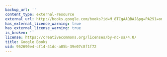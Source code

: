 ```yaml
---
backup_url: ''
content_type: external-resource
external_url: http://books.google.com/books?id=M_8TCgAAQBAJ&pg=PA291=onepage
has_external_licence_warning: true
has_external_license_warning: true
is_broken: ''
license: https://creativecommons.org/licenses/by-nc-sa/4.0/
title: Google Books
uid: 962690e4-cf14-41dc-a05b-39e07c8f1f72
---
```

